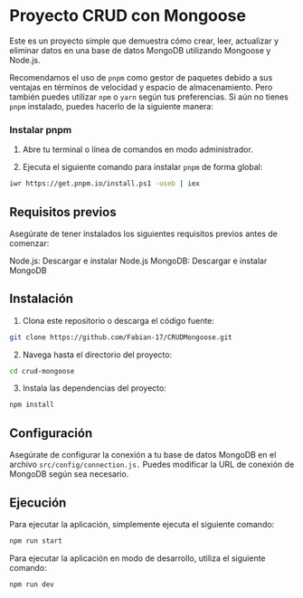 # Proyecto CRUD con Mongoose
Este es un proyecto simple que demuestra cómo crear, leer, actualizar y eliminar datos en una base de datos MongoDB utilizando Mongoose y Node.js.

Recomendamos el uso de `pnpm` como gestor de paquetes debido a sus ventajas en términos de velocidad y espacio de almacenamiento. Pero también puedes utilizar `npm` o `yarn` según tus preferencias.
Si aún no tienes `pnpm` instalado, puedes hacerlo de la siguiente manera:

### Instalar pnpm

1. Abre tu terminal o línea de comandos en modo administrador.

2. Ejecuta el siguiente comando para instalar `pnpm` de forma global:

```bash
iwr https://get.pnpm.io/install.ps1 -useb | iex
```

## Requisitos previos
Asegúrate de tener instalados los siguientes requisitos previos antes de comenzar:

Node.js: Descargar e instalar Node.js
MongoDB: Descargar e instalar MongoDB

## Instalación
1. Clona este repositorio o descarga el código fuente:
```bash
git clone https://github.com/Fabian-17/CRUDMongoose.git
```

2. Navega hasta el directorio del proyecto:
```bash
cd crud-mongoose
```

3. Instala las dependencias del proyecto:
```bash
npm install
```

## Configuración
Asegúrate de configurar la conexión a tu base de datos MongoDB en el archivo `src/config/connection.js.` Puedes modificar la URL de conexión de MongoDB según sea necesario.

## Ejecución 
Para ejecutar la aplicación, simplemente ejecuta el siguiente comando:
```bash
npm run start
```

Para ejecutar la aplicación en modo de desarrollo, utiliza el siguiente comando:
```bash
npm run dev
```